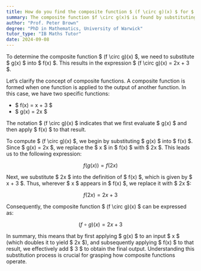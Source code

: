 ```yaml
---
title: How do you find the composite function $ (f \circ g)(x) $ for $ f(x) = x + 3 $ and $ g(x) = 2x $?
summary: The composite function $f \circ g(x)$ is found by substituting $g(x)$ into $f(x)$, resulting in the expression $f \circ g(x) = 2x + 3$.
author: "Prof. Peter Brown"
degree: "PhD in Mathematics, University of Warwick"
tutor_type: "IB Maths Tutor"
date: 2024-09-08
---
```


To determine the composite function $ (f \circ g)(x) $, we need to substitute $ g(x) $ into $ f(x) $. This results in the expression $ (f \circ g)(x) = 2x + 3 $.

Let’s clarify the concept of composite functions. A composite function is formed when one function is applied to the output of another function. In this case, we have two specific functions: 

- $ f(x) = x + 3 $ 
- $ g(x) = 2x $

The notation $ (f \circ g)(x) $ indicates that we first evaluate $ g(x) $ and then apply $ f(x) $ to that result.

To compute $ (f \circ g)(x) $, we begin by substituting $ g(x) $ into $ f(x) $. Since $ g(x) = 2x $, we replace the $ x $ in $ f(x) $ with $ 2x $. This leads us to the following expression:

$$
f(g(x)) = f(2x)
$$

Next, we substitute $ 2x $ into the definition of $ f(x) $, which is given by $ x + 3 $. Thus, wherever $ x $ appears in $ f(x) $, we replace it with $ 2x $:

$$
f(2x) = 2x + 3
$$

Consequently, the composite function $ (f \circ g)(x) $ can be expressed as:

$$
(f \circ g)(x) = 2x + 3
$$

In summary, this means that by first applying $ g(x) $ to an input $ x $ (which doubles it to yield $ 2x $), and subsequently applying $ f(x) $ to that result, we effectively add $ 3 $ to obtain the final output. Understanding this substitution process is crucial for grasping how composite functions operate.
    